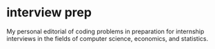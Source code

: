 # interview prep

My personal editorial of coding problems in preparation for internship interviews in the fields of computer science, economics, and statistics.
